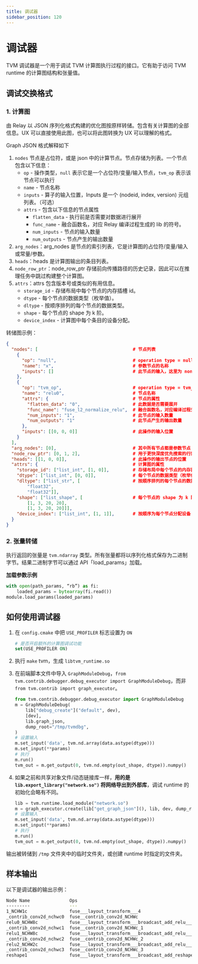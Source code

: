 ```yaml
---
title: 调试器
sidebar_position: 120
---
```


# 调试器

TVM 调试器是一个用于调试 TVM 计算图执行过程的接口。它有助于访问 TVM runtime 的计算图结构和张量值。

## 调试交换格式

### 1. 计算图

由 Relay 以 JSON 序列化格式构建的优化图按原样转储。包含有关计算图的全部信息。UX 可以直接使用此图，也可以将此图转换为 UX 可以理解的格式。

Graph JSON 格式解释如下

1. `nodes` 节点是占位符，或是 json 中的计算节点。节点存储为列表。一个节点包含以下信息：
   * `op` - 操作类型，`null` 表示它是一个占位符/变量/输入节点，`tvm_op` 表示该节点可以执行
   * `name` - 节点名称
   * `inputs` - 算子的输入位置，Inputs 是一个 (nodeid, index, version) 元组列表。（可选）
   * `attrs` - 包含以下信息的节点属性
      * `flatten_data` - 执行前是否需要对数据进行展开
      * `func_name` - 融合函数名，对应 Relay 编译过程生成的 lib 的符号。
      * `num_inputs` - 节点的输入数量
      * `num_outputs`  - 节点产生的输出数量
2. `arg_nodes`：arg_nodes 是节点的索引列表，它是计算图的占位符/变量/输入或常量/参数。
3. `heads`：heads 是计算图输出的条目列表。
4. `node_row_ptr`：node_row_ptr 存储前向传播路径的历史记录，因此可以在推理任务中跳过构建整个计算图。
5. `attrs`：attrs 包含版本号或类似的有用信息。
   * `storage_id` - 存储布局中每个节点的内存插槽 id。
   * `dtype` - 每个节点的数据类型（枚举值）。
   * `dltype` - 按顺序排列的每个节点的数据类型。
   * `shape` - 每个节点的 shape 为 k 阶。
   * `device_index` - 计算图中每个条目的设备分配。

转储图示例：

``` json
{
  "nodes": [                                    # 节点列表
    {
      "op": "null",                             # operation type = null，这是一个占位符/变量/输入或常量/参数节点
      "name": "x",                              # 参数节点的名称
      "inputs": []                              # 此节点的输入，这里为 none，因为这是一个参数节点
    },
    {
      "op": "tvm_op",                           # operation type = tvm_op，这个节点可以执行
      "name": "relu0",                          # 节点名称
      "attrs": {                                # 节点的属性
        "flatten_data": "0",                    # 此数据是否需要展开
        "func_name": "fuse_l2_normalize_relu",  # 融合函数名，对应编译过程生成的 lib 的符号
        "num_inputs": "1",                      # 此节点的输入数量
        "num_outputs": "1"                      # 此节点产生的输出数量
      },
      "inputs": [[0, 0, 0]]                     # 此操作的输入位置
    }
  ],
  "arg_nodes": [0],                             # 其中所有节点都是参数节点
  "node_row_ptr": [0, 1, 2],                    # 用于更快深度优先搜索的行索引
  "heads": [[1, 0, 0]],                         # 此操作的输出节点的位置
  "attrs": {                                    # 计算图的属性
    "storage_id": ["list_int", [1, 0]],         # 存储布局中每个节点的内存插槽 ID
    "dtype": ["list_int", [0, 0]],              # 每个节点的数据类型（枚举值）
    "dltype": ["list_str", [                    # 按顺序排列的每个节点的数据类型
        "float32",
        "float32"]],
    "shape": ["list_shape", [                   # 每个节点的 shape 为 k 阶
        [1, 3, 20, 20],
        [1, 3, 20, 20]]],
    "device_index": ["list_int", [1, 1]],       # 按顺序为每个节点分配设备
  }
}
```

### 2. 张量转储

执行返回的张量是 `tvm.ndarray` 类型。所有张量都将以序列化格式保存为二进制字节。结果二进制字节可以通过 API「load_params」加载。

**加载参数示例**

``` python
with open(path_params, “rb”) as fi:
    loaded_params = bytearray(fi.read())
module.load_params(loaded_params)
```

## 如何使用调试器

1. 在 `config.cmake` 中把 `USE_PROFILER` 标志设置为 `ON`

   ``` cmake
   # 是否开启额外的计算图调试功能
   set(USE_PROFILER ON)
   ```

2. 执行 `make` tvm，生成 `libtvm_runtime.so`

3. 在前端脚本文件中导入 `GraphModuleDebug`，`from tvm.contrib.debugger.debug_executor import GraphModuleDebug`，而非 `from tvm.contrib import graph_executor`。

   ``` python
   from tvm.contrib.debugger.debug_executor import GraphModuleDebug
   m = GraphModuleDebug(
       lib["debug_create"]("default", dev),
       [dev],
       lib.graph_json,
       dump_root="/tmp/tvmdbg",
   )
   # 设置输入
   m.set_input('data', tvm.nd.array(data.astype(dtype)))
   m.set_input(**params)
   # 执行
   m.run()
   tvm_out = m.get_output(0, tvm.nd.empty(out_shape, dtype)).numpy()
   ```

4. 如果之前和共享对象文件/动态链接库一样，**用的是 `lib.export_library("network.so")` 将网络导出到外部库**，调试 runtime 的初始化会略有不同。

   ``` python
   lib = tvm.runtime.load_module("network.so")
   m = graph_executor.create(lib["get_graph_json"](), lib, dev, dump_root="/tmp/tvmdbg")
   # 设置输入
   m.set_input('data', tvm.nd.array(data.astype(dtype)))
   m.set_input(**params)
   # 执行
   m.run()
   tvm_out = m.get_output(0, tvm.nd.empty(out_shape, dtype)).numpy()
   ```

输出被转储到 `/tmp` 文件夹中的临时文件夹，或创建 runtime 时指定的文件夹。

## 样本输出

以下是调试器的输出示例：

``` bash
Node Name               Ops                                                                  Time(us)   Time(%)  Start Time       End Time         Shape                Inputs  Outputs
---------               ---                                                                  --------   -------  ----------       --------         -----                ------  -------
1_NCHW1c                fuse___layout_transform___4                                          56.52      0.02     15:24:44.177475  15:24:44.177534  (1, 1, 224, 224)     1       1
_contrib_conv2d_nchwc0  fuse__contrib_conv2d_NCHWc                                           12436.11   3.4      15:24:44.177549  15:24:44.189993  (1, 1, 224, 224, 1)  2       1
relu0_NCHW8c            fuse___layout_transform___broadcast_add_relu___layout_transform__    4375.43    1.2      15:24:44.190027  15:24:44.194410  (8, 1, 5, 5, 1, 8)   2       1
_contrib_conv2d_nchwc1  fuse__contrib_conv2d_NCHWc_1                                         213108.6   58.28    15:24:44.194440  15:24:44.407558  (1, 8, 224, 224, 8)  2       1
relu1_NCHW8c            fuse___layout_transform___broadcast_add_relu___layout_transform__    2265.57    0.62     15:24:44.407600  15:24:44.409874  (64, 1, 1)           2       1
_contrib_conv2d_nchwc2  fuse__contrib_conv2d_NCHWc_2                                         104623.15  28.61    15:24:44.409905  15:24:44.514535  (1, 8, 224, 224, 8)  2       1
relu2_NCHW2c            fuse___layout_transform___broadcast_add_relu___layout_transform___1  2004.77    0.55     15:24:44.514567  15:24:44.516582  (8, 8, 3, 3, 8, 8)   2       1
_contrib_conv2d_nchwc3  fuse__contrib_conv2d_NCHWc_3                                         25218.4    6.9      15:24:44.516628  15:24:44.541856  (1, 8, 224, 224, 8)  2       1
reshape1                fuse___layout_transform___broadcast_add_reshape_transpose_reshape    1554.25   
```


